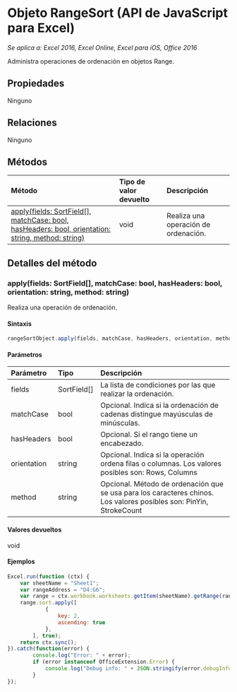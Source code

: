 # <a name="rangesort-object-(javascript-api-for-excel)"></a>Objeto RangeSort (API de JavaScript para Excel)

_Se aplica a: Excel 2016, Excel Online, Excel para iOS, Office 2016_

Administra operaciones de ordenación en objetos Range.

## <a name="properties"></a>Propiedades

Ninguno

## <a name="relationships"></a>Relaciones
Ninguno


## <a name="methods"></a>Métodos

| Método           | Tipo de valor devuelto    |Descripción|
|:---------------|:--------|:----------|
|[apply(fields: SortField[], matchCase: bool, hasHeaders: bool, orientation: string, method: string)](#applyfields-sortfield-matchcase-bool-hasheaders-bool-orientation-string-method-string)|void|Realiza una operación de ordenación.|

## <a name="method-details"></a>Detalles del método


### <a name="apply(fields:-sortfield[],-matchcase:-bool,-hasheaders:-bool,-orientation:-string,-method:-string)"></a>apply(fields: SortField[], matchCase: bool, hasHeaders: bool, orientation: string, method: string)
Realiza una operación de ordenación.

#### <a name="syntax"></a>Sintaxis
```js
rangeSortObject.apply(fields, matchCase, hasHeaders, orientation, method);
```

#### <a name="parameters"></a>Parámetros
| Parámetro    | Tipo   |Descripción|
|:---------------|:--------|:----------|
|fields|SortField[]|La lista de condiciones por las que realizar la ordenación.|
|matchCase|bool|Opcional. Indica si la ordenación de cadenas distingue mayúsculas de minúsculas.|
|hasHeaders|bool|Opcional. Si el rango tiene un encabezado.|
|orientation|string|Opcional. Indica si la operación ordena filas o columnas.  Los valores posibles son: Rows, Columns|
|method|string|Opcional. Método de ordenación que se usa para los caracteres chinos.  Los valores posibles son: PinYin, StrokeCount|

#### <a name="returns"></a>Valores devueltos
void

#### <a name="examples"></a>Ejemplos
```js
Excel.run(function (ctx) { 
    var sheetName = "Sheet1";
    var rangeAddress = "D4:G6";
    var range = ctx.workbook.worksheets.getItem(sheetName).getRange(rangeAddress);
    range.sort.apply([ 
            {
                key: 2,
                ascending: true
            },
        ], true);
    return ctx.sync(); 
}).catch(function(error) {
        console.log("Error: " + error);
        if (error instanceof OfficeExtension.Error) {
            console.log("Debug info: " + JSON.stringify(error.debugInfo));
        }
});
```